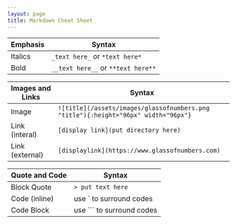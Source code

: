 ```yaml
---
layout: page
title: Markdown Cheat Sheet
---
```


| Emphasis | Syntax                             |
| -------- | ---------------------------------- |
| Italics  | `_text here_` or `*text here*`     |
| Bold     | `__text here__` or `**text here**` |

| Images and Links | Syntax                                                       |
| ---------------- | ------------------------------------------------------------ |
| Image            | `![title](/assets/images/glassofnumbers.png "title"){:height="96px" width="96px"}` |
| Link (interal)   | `[display link](put directory here)`                         |
| Link (external)  | `[displaylink](https://www.glassofnumbers.com)`              |

| Quote and Code | Syntax                    |
| -------------- | ------------------------- |
| Block Quote    | `> put text here`         |
| Code (inline)  | use ` to surround codes   |
| Code Block     | use ``` to surround codes |

